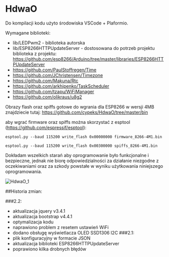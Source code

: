 # HdwaO

Do kompilacji kodu użyto środowiska VSCode + Plaformio.

Wymagane biblioteki:
- lib/LEDPwm2 - biblioteka autorska
- lib/ESP8266HTTPUpdateServer - dostosowana do potrzeb projektu biblioteka z projektu: https://github.com/esp8266/Arduino/tree/master/libraries/ESP8266HTTPUpdateServer
- https://github.com/PaulStoffregen/Time
- https://github.com/JChristensen/Timezone
- https://github.com/Makuna/Rtc
- https://github.com/arkhipenko/TaskScheduler
- https://github.com/tzapu/WiFiManager
- https://github.com/olikraus/u8g2

Obrazy flash oraz spiffs gotowe do wgrania dla ESP8266 w wersji 4MB znajdziecie tutaj:
https://github.com/cypeks/HdwaO/tree/master/bin

aby wgrać firmware oraz spiffs można skorzystać z esptool (https://github.com/espressif/esptool):
```
esptool.py --baud 115200 write_flash 0x00000000 firmware_8266-4M1.bin
```
```
esptool.py --baud 115200 write_flash 0x00300000 spiffs_8266-4M1.bin
```
Dokładam wszelkich starań aby oprogramowanie było funkcjonalne i bezpieczne, jednak nie biorę odpowiedzialności za działanie niezgodne z oczekiwaniami oraz za szkody powstałe w wyniku użytkowania niniejszego oprogramowania.

![HdwaO_1](/img/https://raw.githubusercontent.com/cypeks/HdwaO/dev/img/20191027185854.jpg)

##Historia zmian:

###2.2:
- aktualizacja jquery v3.4.1
- aktualizacja bootstrap v4.4.1
- optymalizacja kodu
- naprawiono problem z resetem ustawień WiFi
- dodano obsługę wyświetlacza OLED SSD1306 I2C
###2.1:
- plik konfiguracyjny w formacie JSON
- aktualizacja biblioteki ESP8266HTTPUpdateServer
- poprawiono kilka drobnych błędów

